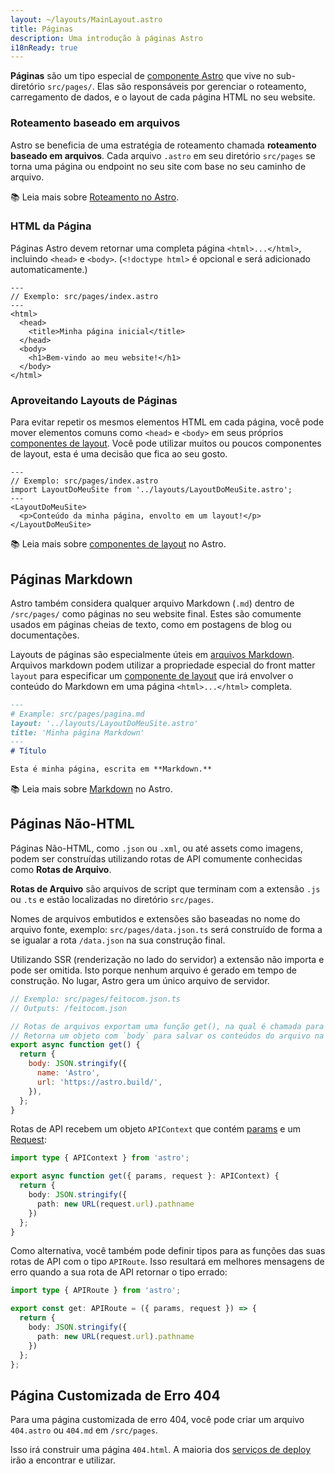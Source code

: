 ```yaml
---
layout: ~/layouts/MainLayout.astro
title: Páginas
description: Uma introdução à páginas Astro
i18nReady: true
---
```


**Páginas** são um tipo especial de [componente Astro](/pt-BR/core-concepts/astro-components/) que vive no sub-diretório  `src/pages/`. Elas são responsáveis por gerenciar o roteamento, carregamento de dados, e o layout de cada página HTML no seu website.

### Roteamento baseado em arquivos

Astro se beneficia de uma estratégia de roteamento chamada **roteamento baseado em arquivos**. Cada arquivo `.astro` em seu diretório `src/pages` se torna uma página ou endpoint no seu site com base no seu caminho de arquivo.

📚 Leia mais sobre [Roteamento no Astro](/pt-BR/core-concepts/routing/).

### HTML da Página

Páginas Astro devem retornar uma completa página `<html>...</html>`, incluindo `<head>` e `<body>`. (`<!doctype html>` é opcional e será adicionado automaticamente.)

```astro
---
// Exemplo: src/pages/index.astro
---
<html>
  <head>
    <title>Minha página inicial</title>
  </head>
  <body>
    <h1>Bem-vindo ao meu website!</h1>
  </body>
</html>
```

### Aproveitando Layouts de Páginas

Para evitar repetir os mesmos elementos HTML em cada página, você pode mover elementos comuns como `<head>` e `<body>` em seus próprios [componentes de layout](/pt-BR/core-concepts/layouts/). Você pode utilizar muitos ou poucos componentes de layout, esta é uma decisão que fica ao seu gosto.

```astro
---
// Exemplo: src/pages/index.astro
import LayoutDoMeuSite from '../layouts/LayoutDoMeuSite.astro';
---
<LayoutDoMeuSite>
  <p>Conteúdo da minha página, envolto em um layout!</p>
</LayoutDoMeuSite>
```

📚 Leia mais sobre [componentes de layout](/pt-BR/core-concepts/layouts/) no Astro.


## Páginas Markdown

Astro também considera qualquer arquivo Markdown (`.md`) dentro de `/src/pages/` como páginas no seu website final. Estes são comumente usados em páginas cheias de texto, como em postagens de blog ou documentações.

Layouts de páginas são especialmente úteis em [arquivos Markdown](#páginas-markdown). Arquivos markdown podem utilizar a propriedade especial do front matter `layout` para especificar um [componente de layout](/pt-BR/core-concepts/layouts/) que irá envolver o conteúdo do Markdown em uma página `<html>...</html>` completa.

```md
---
# Example: src/pages/pagina.md
layout: '../layouts/LayoutDoMeuSite.astro'
title: 'Minha página Markdown'
---
# Título

Esta é minha página, escrita em **Markdown.**
```

📚 Leia mais sobre [Markdown](/pt-BR/guides/markdown-content/) no Astro.


## Páginas Não-HTML

Páginas Não-HTML, como `.json` ou `.xml`, ou até assets como imagens, podem ser construídas utilizando rotas de API comumente conhecidas como **Rotas de Arquivo**.

**Rotas de Arquivo** são arquivos de script que terminam com a extensão `.js` ou `.ts` e estão localizadas no diretório `src/pages`.

Nomes de arquivos embutidos e extensões são baseadas no nome do arquivo fonte, exemplo: `src/pages/data.json.ts` será construído de forma a se igualar a rota `/data.json` na sua construção final.

Utilizando SSR (renderização no lado do servidor) a extensão não importa e pode ser omitida. Isto porque nenhum arquivo é gerado em tempo de construção. No lugar, Astro gera um único arquivo de servidor.

```js
// Exemplo: src/pages/feitocom.json.ts
// Outputs: /feitocom.json

// Rotas de arquivos exportam uma função get(), na qual é chamada para gerar o arquivo.
// Retorna um objeto com `body` para salvar os conteúdos do arquivo na sua construção final.
export async function get() {
  return {
    body: JSON.stringify({
      name: 'Astro',
      url: 'https://astro.build/',
    }),
  };
}
```

Rotas de API recebem um objeto `APIContext` que contém [params](/pt-BR/reference/api-reference/#params) e um [Request](https://developer.mozilla.org/pt-BR/docs/Web/API/Request):

```ts
import type { APIContext } from 'astro';

export async function get({ params, request }: APIContext) {
  return {
    body: JSON.stringify({
      path: new URL(request.url).pathname
    })
  };
}
```

Como alternativa, você também pode definir tipos para as funções das suas rotas de API com o tipo `APIRoute`. Isso resultará em melhores mensagens de erro quando a sua rota de API retornar o tipo errado:

```ts
import type { APIRoute } from 'astro';

export const get: APIRoute = ({ params, request }) => {
  return {
    body: JSON.stringify({
      path: new URL(request.url).pathname
    })
  };
};
```

## Página Customizada de Erro 404

Para uma página customizada de erro 404, você pode criar um arquivo `404.astro` ou `404.md` em `/src/pages`.

Isso irá construir uma página `404.html`. A maioria dos [serviços de deploy](/pt-BR/guides/deploy/) irão a encontrar e utilizar.
